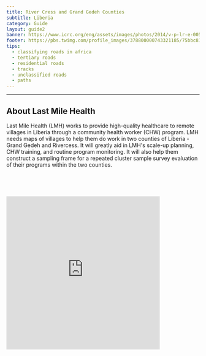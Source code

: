 ```yaml
---
title: River Cress and Grand Gedeh Counties
subtitle: Liberia
category: Guide
layout: guide2
banner: https://www.icrc.org/eng/assets/images/photos/2014/v-p-lr-e-00593.jpg
footer: https://pbs.twimg.com/profile_images/378800000743321185/75bbc81734ba292f2b472b631a5d001e_400x400.png
tips:
  - classifying roads in africa
  - tertiary roads
  - residential roads
  - tracks
  - unclassified roads
  - paths
---
```


<div id="test" class="col-lg-5 col-sm-6">
<hr class="section-heading-spacer">
<div class="clearfix"></div>

<h2 class="section-heading">About Last Mile Health</h2>

 <p>Last Mile Health (LMH) works to provide high-quality healthcare to remote villages in Liberia through a community health worker (CHW) program. LMH needs maps of villages to help them do work in two counties of Liberia - Grand Gedeh and Rivercess. It will greatly aid in LMH's scale-up planning, CHW training, and routine program monitoring. It will also help them construct a sampling frame for a repeated cluster sample survey evaluation of their programs within the two counties.</p>


</div>
<div class="col-lg-5 col-lg-offset-2 col-sm-6">
  <iframe style="margin-top:60px" src="https://pbs.twimg.com/profile_images/378800000743321185/75bbc81734ba292f2b472b631a5d001e_400x400.png" width="400" height="400" frameborder="0"></iframe>
</div>

